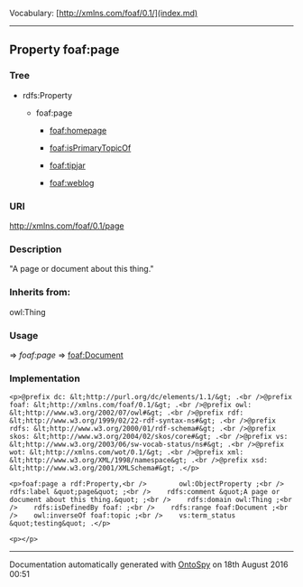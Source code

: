 Vocabulary: [http://xmlns.com/foaf/0.1/](index.md) 



---	
	




    


## Property foaf:page


### Tree

* rdfs:Property
    * foaf:page


        * [foaf:homepage](prop-37-foafhomepage.md) 

        * [foaf:isPrimaryTopicOf](prop-41-foafisprimarytopicof.md) 

        * [foaf:tipjar](prop-70-foaftipjar.md) 

        * [foaf:weblog](prop-74-foafweblog.md) 
        






### URI
http://xmlns.com/foaf/0.1/page

### Description
&quot;A page or document about this thing.&quot;


### Inherits from:
owl:Thing



### Usage


[](.md) 
=&gt;&nbsp;_foaf:page_&nbsp;=&gt;&nbsp;[foaf:Document](class-5-foafdocument.md)

### Implementation
```
<p>@prefix dc: &lt;http://purl.org/dc/elements/1.1/&gt; .<br />@prefix foaf: &lt;http://xmlns.com/foaf/0.1/&gt; .<br />@prefix owl: &lt;http://www.w3.org/2002/07/owl#&gt; .<br />@prefix rdf: &lt;http://www.w3.org/1999/02/22-rdf-syntax-ns#&gt; .<br />@prefix rdfs: &lt;http://www.w3.org/2000/01/rdf-schema#&gt; .<br />@prefix skos: &lt;http://www.w3.org/2004/02/skos/core#&gt; .<br />@prefix vs: &lt;http://www.w3.org/2003/06/sw-vocab-status/ns#&gt; .<br />@prefix wot: &lt;http://xmlns.com/wot/0.1/&gt; .<br />@prefix xml: &lt;http://www.w3.org/XML/1998/namespace&gt; .<br />@prefix xsd: &lt;http://www.w3.org/2001/XMLSchema#&gt; .</p>

<p>foaf:page a rdf:Property,<br />        owl:ObjectProperty ;<br />    rdfs:label &quot;page&quot; ;<br />    rdfs:comment &quot;A page or document about this thing.&quot; ;<br />    rdfs:domain owl:Thing ;<br />    rdfs:isDefinedBy foaf: ;<br />    rdfs:range foaf:Document ;<br />    owl:inverseOf foaf:topic ;<br />    vs:term_status &quot;testing&quot; .</p>

<p></p>
```










---

Documentation automatically generated with [OntoSpy](http://ontospy.readthedocs.org/ "Open") on 18th August 2016 00:51